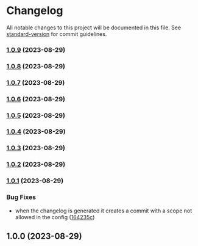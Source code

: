 # Changelog

All notable changes to this project will be documented in this file. See [standard-version](https://github.com/conventional-changelog/standard-version) for commit guidelines.

### [1.0.9](https://github.com/MagikbeeDev/commitlint-config-magikbee/compare/v1.0.8...v1.0.9) (2023-08-29)

### [1.0.8](https://github.com/MagikbeeDev/commitlint-config-magikbee/compare/v1.0.7...v1.0.8) (2023-08-29)

### [1.0.7](https://github.com/MagikbeeDev/commitlint-config-magikbee/compare/v1.0.6...v1.0.7) (2023-08-29)

### [1.0.6](https://github.com/MagikbeeDev/commitlint-config-magikbee/compare/v1.0.5...v1.0.6) (2023-08-29)

### [1.0.5](https://github.com/MagikbeeDev/commitlint-config-magikbee/compare/v1.0.4...v1.0.5) (2023-08-29)

### [1.0.4](https://github.com/MagikbeeDev/commitlint-config-magikbee/compare/v1.0.3...v1.0.4) (2023-08-29)

### [1.0.3](https://github.com/MagikbeeDev/commitlint-config-magikbee/compare/v1.0.2...v1.0.3) (2023-08-29)

### [1.0.2](https://github.com/MagikbeeDev/commitlint-config-magikbee/compare/v1.0.1...v1.0.2) (2023-08-29)

### [1.0.1](https://github.com/MagikbeeDev/commitlint-config-magikbee/compare/v1.0.0...v1.0.1) (2023-08-29)


### Bug Fixes

* when the changelog is generated it creates a commit with a scope not allowed in the config ([164235c](https://github.com/MagikbeeDev/commitlint-config-magikbee/commit/164235cd592ca3b3fba8c8f1125603b9dfde0388))

## 1.0.0 (2023-08-29)
